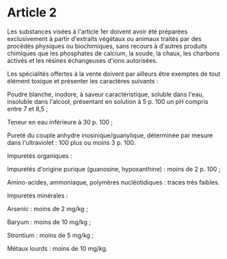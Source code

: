 # Article 2

Les substances visées à l'article 1er doivent avoir été préparées exclusivement à partir d'extraits végétaux ou animaux traités par des procédés physiques ou biochimiques, sans recours à d'autres produits chimiques que les phosphates de calcium, la soude, la chaux, les charbons activés et les résines échangeuses d'ions autorisées.

Les spécialités offertes à la vente doivent par ailleurs être exemptes de tout élément toxique et présenter les caractères suivants :

Poudre blanche, inodore, à saveur caractéristique, soluble dans l'eau, insoluble dans l'alcool, présentant en solution à 5 p. 100 un pH compris entre 7 et 8,5 ;

Teneur en eau inférieure à 30 p. 100 ;

Pureté du couple anhydre inosinique/guanylique, déterminée par mesure dans l'ultraviolet : 100 plus ou moins 3 p. 100.

Impuretés organiques :

Impuretés d'origine purique (guanosine, hypoxanthine) : moins de 2 p. 100 ;

Amino-acides, ammoniaque, polymères nucléotidiques : traces très faibles.

Impuretés minérales :

Arsenic : moins de 2 mg/kg ;

Baryum : moins de 10 mg/kg ;

Strontium : moins de 5 mg/kg ;

Métaux lourds : moins de 10 mg/kg.
